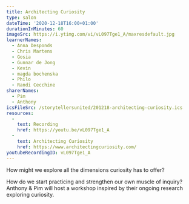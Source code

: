 ```yaml
---
title: Architecting Curiosity
type: salon
dateTime: '2020-12-18T16:00+01:00'
durationInMinutes: 60
imageSrc: https://i.ytimg.com/vi/vL097Tge1_A/maxresdefault.jpg
learnerNames:
  - Anna Desponds
  - Chris Martens
  - Gosia
  - Gunnar de Jong
  - Kevin
  - magda bochenska
  - Philo
  - Randi Cecchine
sharerNames:
  - Pim
  - Anthony
icsFileSrc: /storytellersunited/201218-architecting-curiosity.ics
resources:
  -
    text: Recording
    href: https://youtu.be/vL097Tge1_A
  -
    text: Architecting Curiosity
    href: https://www.architectingcuriosity.com/
youtubeRecordingID: vL097Tge1_A
---
```


How might we explore all the dimensions curiosity has to offer? 
<!--more-->
How do we start practicing and strengthen our own muscle of inquiry? Anthony & Pim will host a workshop inspired by their ongoing research exploring curiosity.